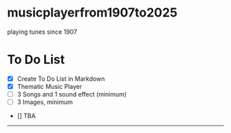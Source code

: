 # musicplayerfrom1907to2025
playing tunes since 1907

# To Do List
- [x] Create To Do List in Markdown
- [x] Thematic Music Player
- [ ] 3 Songs and 1 sound effect (minimum)
- [ ] 3 Images, minimum
- [] TBA


---